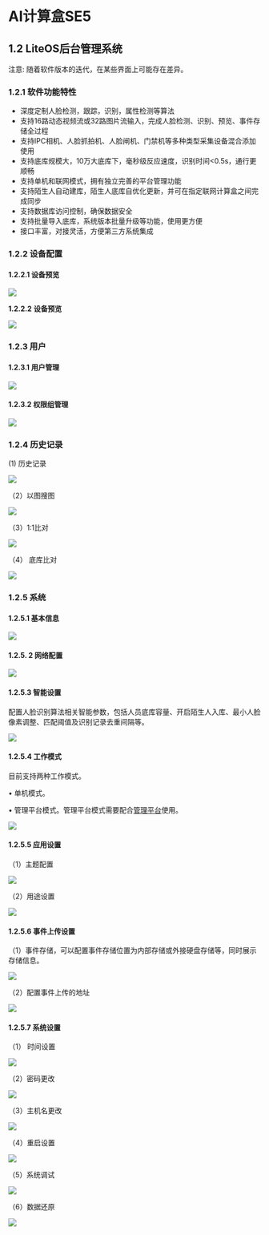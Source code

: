

# AI计算盒SE5

## 1.2 LiteOS后台管理系统

注意: 随着软件版本的迭代，在某些界面上可能存在差异。

### 1.2.1 软件功能特性

- 深度定制人脸检测，跟踪，识别，属性检测等算法
- 支持16路动态视频流或32路图片流输入，完成人脸检测、识别、预览、事件存储全过程
- 支持IPC相机、人脸抓拍机、人脸闸机、门禁机等多种类型采集设备混合添加使用
- 支持底库规模大，10万大底库下，毫秒级反应速度，识别时间<0.5s，通行更顺畅
- 支持单机和联网模式，拥有独立完善的平台管理功能
- 支持陌生人自动建库，陌生人底库自优化更新，并可在指定联网计算盒之间完成同步
- 支持数据库访问控制，确保数据安全
- 支持批量导入底库，系统版本批量升级等功能，使用更方便
- 接口丰富，对接灵活，方便第三方系统集成

### 1.2.2 设备配置

#### **1.2.2.1** **设备预览**

![](../../../../imgs/V5R2C01_clip_image0022.jpg)

**1.2.2.2** **设备预览**

![](../../../../imgs/V5R2C01_clip_image0204.jpg)

### 1.2.3 用户

#### **1.2.3.1** **用户管理**

![](../../../../imgs/V5R2C01_clip_image0s06.jpg)

#### **1.2.3.2** **权限组管理**

![](../../../../imgs/V5R2C01_clip_image0108.jpg)

### 1.2.4 历史记录

(1) 历史记录

![](../../../../imgs/V5R2C01_clip_image3010.jpg)

 （2）以图搜图

![](../../../../imgs/V5R7C01_yi_tu_sou_tu.png)

 （3）1:1比对

![](../../../../imgs/V5R7C01_bi_dui.png)

（4） 底库比对

![](../../../../imgs/V5R7C01_di_ku_bi_dui.png)

### 1.2.5 系统

#### 1.2.5.1 基本信息

![](../../../../imgs/V5R7C01_clip_image0012.jpg)

#### 1.2.5. 2 网络配置

![](../../../../imgs/V5R7C01_clip_image016.jpg)



#### 1.2.5.3 智能设置

配置人脸识别算法相关智能参数，包括人员底库容量、开启陌生人入库、最小人脸像素调整、匹配阈值及识别记录去重间隔等。

![](../../../../imgs/V5R7C01_zhi_neng_she_zhi.png)



#### 1.2.5.4 工作模式

目前支持两种工作模式。

•             单机模式。

•             管理平台模式。管理平台模式需要配合[管理平台](../../api-lie-biao/xi-tong-dui-jie-shuo-ming-shu/dui-jie-guan-li-ping-tai/README.md)使用。

![](../../../../imgs/V5R7C01_gong_zuo_mo_shi.png)



#### **1.2.5.5 应用设置**

（1）主题配置

![](../../../../imgs/V5R2C01_clip_image01014.jpg)

（2）用途设置

![](../../../../imgs/V5R7C01_yong_tu_she_zhi.png)



#### 1.2.5.6 事件上传设置

（1）事件存储，可以配置事件存储位置为内部存储或外接硬盘存储等，同时展示存储信息。

![](../../../../imgs/V5R7C01_shi_jian_cun_chu.png)

（2）配置事件上传的地址

![](../../../../imgs/V5R7C01_shi_jian_shang_chuan.png)



#### 1.2.5.7 系统设置

（1） 时间设置

![](../../../../imgs/V5R7C01_shi_jian_she_zhi.png)

（2）密码更改

![](../../../../imgs/V5R7C01_mi_ma_geng_gai.png)

（3）主机名更改

![](../../../../imgs/V5R7C01_zhu_ji_ming_geng_gai.png)

（4）重启设置

![](../../../../imgs/V5R7C01_chong_qi_she_zhi.png)

（5）系统调试

![](../../../../imgs/V5R7C01_xi_tong_tiao_shi.png)

（6）数据还原

![](../../../../imgs/V5R7C01_shu_ju_huang_yuan.png)